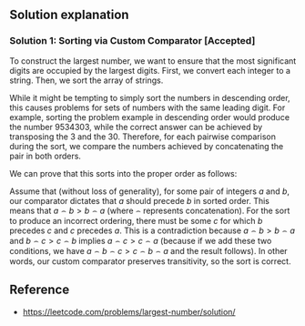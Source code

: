 ## Solution explanation

### Solution 1: Sorting via Custom Comparator [Accepted]

To construct the largest number, we want to ensure that the most significant digits are occupied by the largest digits.
First, we convert each integer to a string. Then, we sort the array of strings.

While it might be tempting to simply sort the numbers in descending order, this causes problems for sets of numbers 
with the same leading digit. For example, sorting the problem example in descending order would produce the number 
$9534303$, while the correct answer can be achieved by transposing the $3$ and the $30$. 
Therefore, for each pairwise comparison during the sort, we compare the numbers achieved by 
concatenating the pair in both orders. 

We can prove that this sorts into the proper order as follows:

Assume that (without loss of generality), for some pair of integers $a$ and $b$, 
our comparator dictates that $a$ should precede $b$ in sorted order. This means that 
$a\frown b > b\frown a$ (where $\frown$ represents concatenation). 
For the sort to produce an incorrect ordering, there must be some $c$ for which 
$b$ precedes $c$ and $c$ precedes $a$. This is a contradiction 
because $a\frown b > b\frown a$ and $b\frown c > c\frown b$ implies 
$a\frown c > c\frown a$
(because if we add these two conditions, we have $a\frown b \frown c > c\frown b \frown a$ and the result follows). 
In other words, our custom comparator preserves transitivity, so the sort is correct.

## Reference

- https://leetcode.com/problems/largest-number/solution/